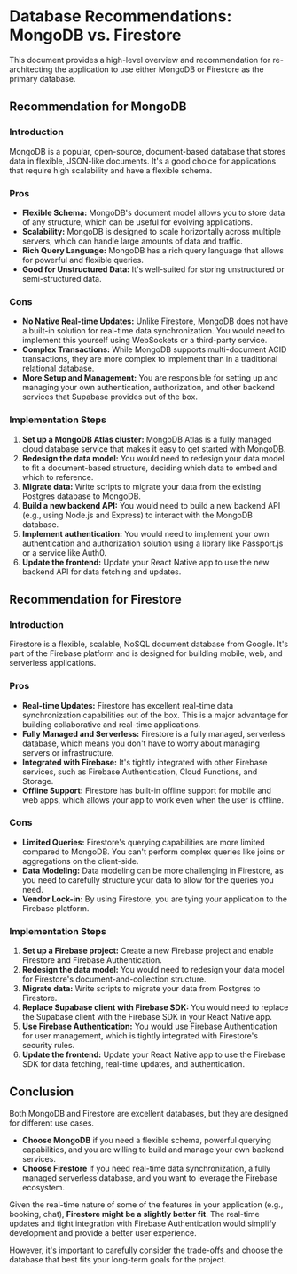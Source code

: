 # Database Recommendations: MongoDB vs. Firestore

This document provides a high-level overview and recommendation for re-architecting the application to use either MongoDB or Firestore as the primary database.

## Recommendation for MongoDB

### Introduction

MongoDB is a popular, open-source, document-based database that stores data in flexible, JSON-like documents. It's a good choice for applications that require high scalability and have a flexible schema.

### Pros

- **Flexible Schema:** MongoDB's document model allows you to store data of any structure, which can be useful for evolving applications.
- **Scalability:** MongoDB is designed to scale horizontally across multiple servers, which can handle large amounts of data and traffic.
- **Rich Query Language:** MongoDB has a rich query language that allows for powerful and flexible queries.
- **Good for Unstructured Data:** It's well-suited for storing unstructured or semi-structured data.

### Cons

- **No Native Real-time Updates:** Unlike Firestore, MongoDB does not have a built-in solution for real-time data synchronization. You would need to implement this yourself using WebSockets or a third-party service.
- **Complex Transactions:** While MongoDB supports multi-document ACID transactions, they are more complex to implement than in a traditional relational database.
- **More Setup and Management:** You are responsible for setting up and managing your own authentication, authorization, and other backend services that Supabase provides out of the box.

### Implementation Steps

1.  **Set up a MongoDB Atlas cluster:** MongoDB Atlas is a fully managed cloud database service that makes it easy to get started with MongoDB.
2.  **Redesign the data model:** You would need to redesign your data model to fit a document-based structure, deciding which data to embed and which to reference.
3.  **Migrate data:** Write scripts to migrate your data from the existing Postgres database to MongoDB.
4.  **Build a new backend API:** You would need to build a new backend API (e.g., using Node.js and Express) to interact with the MongoDB database.
5.  **Implement authentication:** You would need to implement your own authentication and authorization solution using a library like Passport.js or a service like Auth0.
6.  **Update the frontend:** Update your React Native app to use the new backend API for data fetching and updates.

## Recommendation for Firestore

### Introduction

Firestore is a flexible, scalable, NoSQL document database from Google. It's part of the Firebase platform and is designed for building mobile, web, and serverless applications.

### Pros

- **Real-time Updates:** Firestore has excellent real-time data synchronization capabilities out of the box. This is a major advantage for building collaborative and real-time applications.
- **Fully Managed and Serverless:** Firestore is a fully managed, serverless database, which means you don't have to worry about managing servers or infrastructure.
- **Integrated with Firebase:** It's tightly integrated with other Firebase services, such as Firebase Authentication, Cloud Functions, and Storage.
- **Offline Support:** Firestore has built-in offline support for mobile and web apps, which allows your app to work even when the user is offline.

### Cons

- **Limited Queries:** Firestore's querying capabilities are more limited compared to MongoDB. You can't perform complex queries like joins or aggregations on the client-side.
- **Data Modeling:** Data modeling can be more challenging in Firestore, as you need to carefully structure your data to allow for the queries you need.
- **Vendor Lock-in:** By using Firestore, you are tying your application to the Firebase platform.

### Implementation Steps

1.  **Set up a Firebase project:** Create a new Firebase project and enable Firestore and Firebase Authentication.
2.  **Redesign the data model:** You would need to redesign your data model for Firestore's document-and-collection structure.
3.  **Migrate data:** Write scripts to migrate your data from Postgres to Firestore.
4.  **Replace Supabase client with Firebase SDK:** You would need to replace the Supabase client with the Firebase SDK in your React Native app.
5.  **Use Firebase Authentication:** You would use Firebase Authentication for user management, which is tightly integrated with Firestore's security rules.
6.  **Update the frontend:** Update your React Native app to use the Firebase SDK for data fetching, real-time updates, and authentication.

## Conclusion

Both MongoDB and Firestore are excellent databases, but they are designed for different use cases.

- **Choose MongoDB** if you need a flexible schema, powerful querying capabilities, and you are willing to build and manage your own backend services.
- **Choose Firestore** if you need real-time data synchronization, a fully managed serverless database, and you want to leverage the Firebase ecosystem.

Given the real-time nature of some of the features in your application (e.g., booking, chat), **Firestore might be a slightly better fit**. The real-time updates and tight integration with Firebase Authentication would simplify development and provide a better user experience.

However, it's important to carefully consider the trade-offs and choose the database that best fits your long-term goals for the project.
